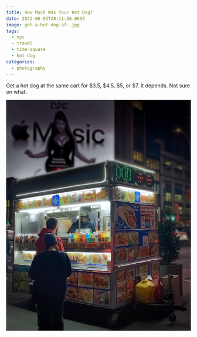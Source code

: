 ```yaml
---
title: How Much Was Your Hot Dog?
date: 2022-06-02T20:11:56.069Z
image: get-a-hot-dog-af-.jpg
tags:
  - nyc
  - travel
  - time-square
  - hot-dog
categories:
  - photography
---
```

Get a hot dog at the same cart for $3.5, $4.5, $5, or $7. It depends. Not sure on what.

![get a hot dog in nyc](get-a-hot-dog-af-.jpg)